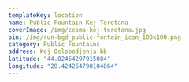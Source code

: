 ```yaml
---
templateKey: location
name: Public Fountain Kej Teretana
coverImage: /img/cesma-kej-teretana.jpg
pin: /img/run-bgd_public-fontain_icon_100x100.png
category: Public Fountains
address: Kej Oslobodjenja bb
latitude: "44.82454297915084"
longitude: "20.424264790104864"
---
```

